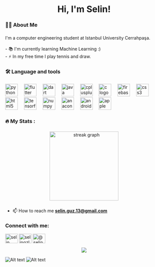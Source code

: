 ###

<h1 align="center">Hi, I'm Selin!</h1>

###

<h3 align="left">👩‍💻  About Me</h3>

###

<p align="left">I'm a computer engineering student at Istanbul University Cerrahpaşa.<br><br>- 📚 I'm currently learning Machine Learning :)<br>- ⚡ In my free time I play tennis and draw.</p>

###

<h3 align="left">🛠 Language and tools</h3>

###

<div align="left">
  <img src="https://cdn.jsdelivr.net/gh/devicons/devicon/icons/python/python-original-wordmark.svg" height="40" alt="python logo"  />
  <img width="12" />
  <img src="https://cdn.jsdelivr.net/gh/devicons/devicon/icons/flutter/flutter-original.svg" height="40" alt="flutter logo"  />
  <img width="12" />
  <img src="https://cdn.jsdelivr.net/gh/devicons/devicon/icons/dart/dart-original.svg" height="40" alt="dart logo"  />
  <img width="12" />
  <img src="https://cdn.jsdelivr.net/gh/devicons/devicon/icons/java/java-original.svg" height="40" alt="java logo"  />
  <img width="12" />
  <img src="https://cdn.jsdelivr.net/gh/devicons/devicon/icons/cplusplus/cplusplus-original.svg" height="40" alt="cplusplus logo"  />
  <img width="12" />
  <img src="https://cdn.jsdelivr.net/gh/devicons/devicon/icons/c/c-original.svg" height="40" alt="c logo"  />
  <img width="12" />
  <img src="https://cdn.jsdelivr.net/gh/devicons/devicon/icons/firebase/firebase-plain.svg" height="40" alt="firebase logo"  />
  <img width="12" />
  <img src="https://cdn.jsdelivr.net/gh/devicons/devicon/icons/css3/css3-original.svg" height="40" alt="css3 logo"  />
  <img width="12" />
  <img src="https://cdn.jsdelivr.net/gh/devicons/devicon/icons/html5/html5-original.svg" height="40" alt="html5 logo"  />
  <img width="12" />
  <img src="https://cdn.jsdelivr.net/gh/devicons/devicon/icons/tensorflow/tensorflow-original.svg" height="40" alt="tensorflow logo"  />
  <img width="12" />
  <img src="https://cdn.jsdelivr.net/gh/devicons/devicon/icons/numpy/numpy-original.svg" height="40" alt="numpy logo"  />
  <img width="12" />
  <img src="https://cdn.jsdelivr.net/gh/devicons/devicon/icons/anaconda/anaconda-original.svg" height="40" alt="anaconda logo"  />
  <img width="12" />
  <img src="https://cdn.jsdelivr.net/gh/devicons/devicon/icons/androidstudio/androidstudio-original.svg" height="40" alt="androidstudio logo"  />
  <img width="12" />
  <img src="https://cdn.jsdelivr.net/gh/devicons/devicon/icons/apple/apple-original.svg" height="40" alt="apple logo"  />
</div>

###

<h3 align="left">🔥   My Stats :</h3>

###

<div align="center">
  <img src="https://streak-stats.demolab.com?user=selingzl&locale=en&mode=daily&theme=dark&hide_border=false&border_radius=5&order=3" height="220" alt="streak graph"  />
</div>

###

- 📫 How to reach me **selin.guz.13@gmail.com**

<h3 align="left">Connect with me:</h3>
<p align="left">
<a href="https://linkedin.com/in/selin nur güzel" target="blank"><img align="center" src="https://raw.githubusercontent.com/rahuldkjain/github-profile-readme-generator/master/src/images/icons/Social/linked-in-alt.svg" alt="selin nur güzel" height="30" width="40" /></a>
<a href="https://kaggle.com/selingzl" target="blank"><img align="center" src="https://raw.githubusercontent.com/rahuldkjain/github-profile-readme-generator/master/src/images/icons/Social/kaggle.svg" alt="selingzl" height="30" width="40" /></a>
<a href="https://medium.com/@selingzl" target="blank"><img align="center" src="https://raw.githubusercontent.com/rahuldkjain/github-profile-readme-generator/master/src/images/icons/Social/medium.svg" alt="@selingzl" height="30" width="40" /></a>
</p>

<div align="center">
  <img src="https://visitor-badge.laobi.icu/badge?page_id=selingzl.selingzl&left_color=darkgrey&right_color=black&left_text=visitor"  />
</div>

![Alt text](https://spotify-recently-played-readme.vercel.app/api?user=selinnguzel)
![Alt text](https://spotify-recently-played-readme.vercel.app/api?user=selinnguzel&count={count})


